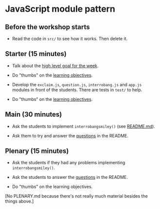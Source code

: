 # JavaScript module pattern

## Before the workshop starts

* Read the code in `src/` to see how it works.  Then delete it.

## Starter (15 minutes)

* Talk about the [high level goal for the week](README.md#high-level-goal-for-the-week).

* Do "thumbs" on the [learning objectives](README.md#learning-objectives).

* Develop the `exclaim.js`, `question.js`, `interrobang.js` and `app.js` modules in front of the students.  There are tests in `test/` to help.

* Do "thumbs" on the [learning objectives](README.md#learning-objectives).

## Main (30 minutes)

* Ask the students to implement `interrobangsmiley()` (see [README.md](README.md#implement-the-module-pattern-30-mins)).

* Ask them to try and answer the [questions](README.md#questions) in the README.

## Plenary (15 minutes)

* Ask the students if they had any problems implementing `interrobangsmiley()`.

* Ask the students to answer the [questions](README.md#questions) in the README.

* Do "thumbs" on the learning objectives.

[No PLENARY.md because there's not really much material besides the things above.]
